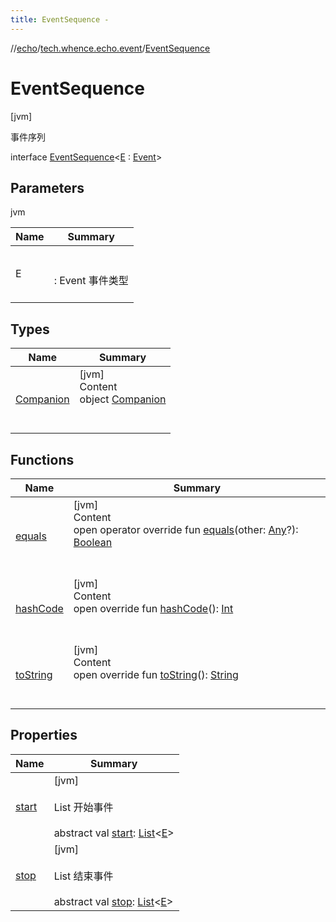 ```yaml
---
title: EventSequence -
---
```

//[echo](../../index.md)/[tech.whence.echo.event](../index.md)/[EventSequence](index.md)



# EventSequence  
 [jvm] 

事件序列

interface [EventSequence](index.md)<[E](index.md) : [Event](../-event/index.md)>   


## Parameters  
  
jvm  
  
|  Name|  Summary| 
|---|---|
| E| <br><br>: Event 事件类型<br><br>
  


## Types  
  
|  Name|  Summary| 
|---|---|
| [Companion](-companion/index.md)| [jvm]  <br>Content  <br>object [Companion](-companion/index.md)  <br><br><br>


## Functions  
  
|  Name|  Summary| 
|---|---|
| [equals](../../tech.whence.echo.webclient.response.exception/-response-unrecognized-exception/index.md#kotlin/Any/equals/#kotlin.Any?/PointingToDeclaration/)| [jvm]  <br>Content  <br>open operator override fun [equals](../../tech.whence.echo.webclient.response.exception/-response-unrecognized-exception/index.md#kotlin/Any/equals/#kotlin.Any?/PointingToDeclaration/)(other: [Any](https://kotlinlang.org/api/latest/jvm/stdlib/kotlin/-any/index.html)?): [Boolean](https://kotlinlang.org/api/latest/jvm/stdlib/kotlin/-boolean/index.html)  <br><br><br>
| [hashCode](../../tech.whence.echo.webclient.response.exception/-response-unrecognized-exception/index.md#kotlin/Any/hashCode/#/PointingToDeclaration/)| [jvm]  <br>Content  <br>open override fun [hashCode](../../tech.whence.echo.webclient.response.exception/-response-unrecognized-exception/index.md#kotlin/Any/hashCode/#/PointingToDeclaration/)(): [Int](https://kotlinlang.org/api/latest/jvm/stdlib/kotlin/-int/index.html)  <br><br><br>
| [toString](../../tech.whence.echo.webclient.response.exception/-response-unrecognized-exception/index.md#kotlin/Any/toString/#/PointingToDeclaration/)| [jvm]  <br>Content  <br>open override fun [toString](../../tech.whence.echo.webclient.response.exception/-response-unrecognized-exception/index.md#kotlin/Any/toString/#/PointingToDeclaration/)(): [String](https://kotlinlang.org/api/latest/jvm/stdlib/kotlin/-string/index.html)  <br><br><br>


## Properties  
  
|  Name|  Summary| 
|---|---|
| [start](index.md#tech.whence.echo.event/EventSequence/start/#/PointingToDeclaration/)|  [jvm] <br><br>List<E> 开始事件<br><br>abstract val [start](index.md#tech.whence.echo.event/EventSequence/start/#/PointingToDeclaration/): [List](https://kotlinlang.org/api/latest/jvm/stdlib/kotlin.collections/-list/index.html)<[E](index.md)>   <br>
| [stop](index.md#tech.whence.echo.event/EventSequence/stop/#/PointingToDeclaration/)|  [jvm] <br><br>List<E> 结束事件<br><br>abstract val [stop](index.md#tech.whence.echo.event/EventSequence/stop/#/PointingToDeclaration/): [List](https://kotlinlang.org/api/latest/jvm/stdlib/kotlin.collections/-list/index.html)<[E](index.md)>   <br>

